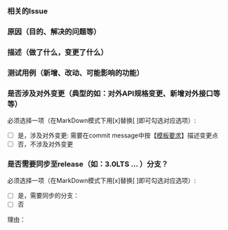 ### 相关的Issue


### 原因（目的、解决的问题等）


### 描述（做了什么，变更了什么）


### 测试用例（新增、改动、可能影响的功能）


### 是否涉及对外变更（典型的如：对外API规格变更、新增对外接口等等）

必须选择一项（在MarkDown模式下用[x]替换[ ]即可勾选对应选项）:
- [ ] 是，涉及对外变更: 需要在commit message中按【[模板要求](https://gitee.com/openharmony/kernel_liteos_a/wikis/Commit%20message%20%E8%A7%84%E8%8C%83)】描述变更点
- [ ] 否，不涉及对外变更

### 是否需要同步至release（如：3.0LTS ... ）分支？

必须选择一项（在MarkDown模式下用[x]替换[ ]即可勾选对应选项）:
- [ ] 是，需要同步的分支：
- [ ] 否

理由：


